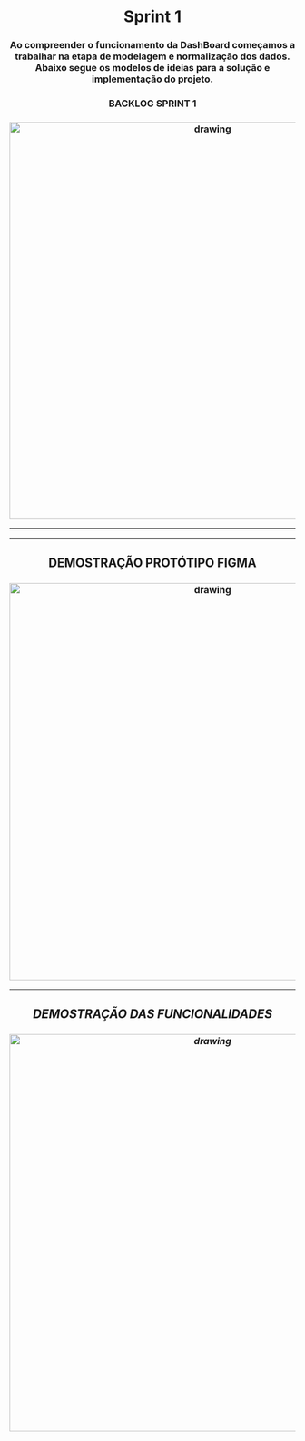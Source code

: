   <h1 align="center">  Sprint 1 </h1>
  
   <h3 align="center"> Ao compreender o funcionamento da DashBoard começamos a trabalhar na etapa de modelagem e normalização dos dados.
    Abaixo segue os modelos de ideias para a solução e implementação do projeto. 
   </h3>

   <h3 align="center">  BACKLOG SPRINT 1 </h3>

   <h3 align = "center">  <img src="https://i.imgur.com/yFWS0Wa.jpg"   alt="drawing" width =700 </h3>

  

   <p align "center">

   <hr>

   <p align ="center">

   <p align "center">

   <hr>

   <p align ="center">


   <h5 align = "center">


   
   <h2 align = "center"> DEMOSTRAÇÃO PROTÓTIPO FIGMA </h2>

   <h3 align = "center">  <img src="https://i.imgur.com/Sq6goG9.gif"   alt="drawing" width =700 </h3>

  

   <p align "center">

   <p align "center">

   <hr>

   <h5 align = "center">
    <div>


   <p align ="center">

  
   <h2 align = "center"> DEMOSTRAÇÃO DAS FUNCIONALIDADES </h2>

   <h3 align = "center">  <img src="https://user-images.githubusercontent.com/73767256/112738788-f53e9700-8f44-11eb-88e2-5b706c95904f.gif"   alt="drawing" width =700 </h3>


  

